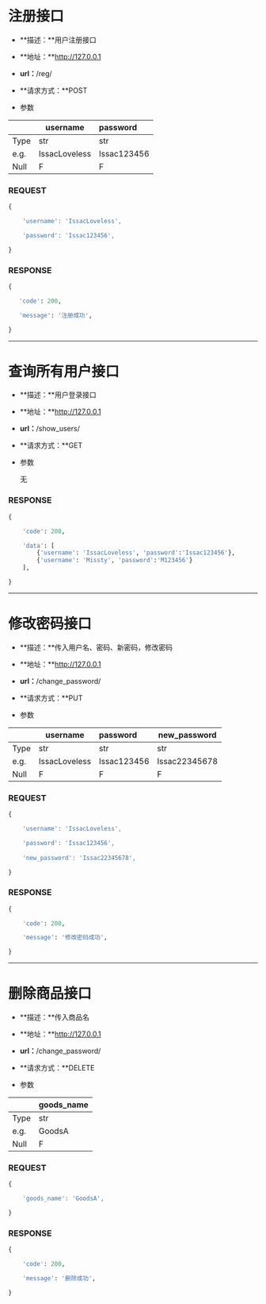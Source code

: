 # 注册接口

* **描述：**用户注册接口
* **地址：**http://127.0.0.1
* **url：**/reg/
* **请求方式：**POST

* 参数

|      | username      | password    |
| ---- | ------------- | :---------- |
| Type | str           | str         |
| e.g. | IssacLoveless | Issac123456 |
| Null | F             | F           |



### REQUEST

```javascript
{

	'username': 'IssacLoveless',

	'password': 'Issac123456',

}
```



### RESPONSE

```Python
{

​	'code': 200,

​	'message': '注册成功',

}
```



---



# 查询所有用户接口

* **描述：**用户登录接口

* **地址：**http://127.0.0.1

* **url：**/show_users/

* **请求方式：**GET

* 参数

  无

### RESPONSE

```Python
{

	'code': 200,

	'data': [
    	{'username': 'IssacLoveless', 'password':'Issac123456'},
        {'username': 'Missty', 'password':'M123456'}
    ],

}
```



---



# 修改密码接口

* **描述：**传入用户名、密码、新密码，修改密码
* **地址：**http://127.0.0.1
* **url：**/change_password/
* **请求方式：**PUT

* 参数

|      | username      | password    | new_password  |
| ---- | ------------- | :---------- | ------------- |
| Type | str           | str         | str           |
| e.g. | IssacLoveless | Issac123456 | Issac22345678 |
| Null | F             | F           | F             |



### REQUEST

```javascript
{

	'username': 'IssacLoveless',

	'password': 'Issac123456',
    
    'new_password': 'Issac22345678',

}
```



### RESPONSE

```Python
{

	'code': 200,

	'message': '修改密码成功',

}
```



---



# 删除商品接口

* **描述：**传入商品名
* **地址：**http://127.0.0.1
* **url：**/change_password/
* **请求方式：**DELETE

* 参数

|      | goods_name |
| ---- | ---------- |
| Type | str        |
| e.g. | GoodsA     |
| Null | F          |



### REQUEST

```javascript
{

	'goods_name': 'GoodsA',

}
```



### RESPONSE

```Python
{

	'code': 200,

	'message': '删除成功',

}
```



